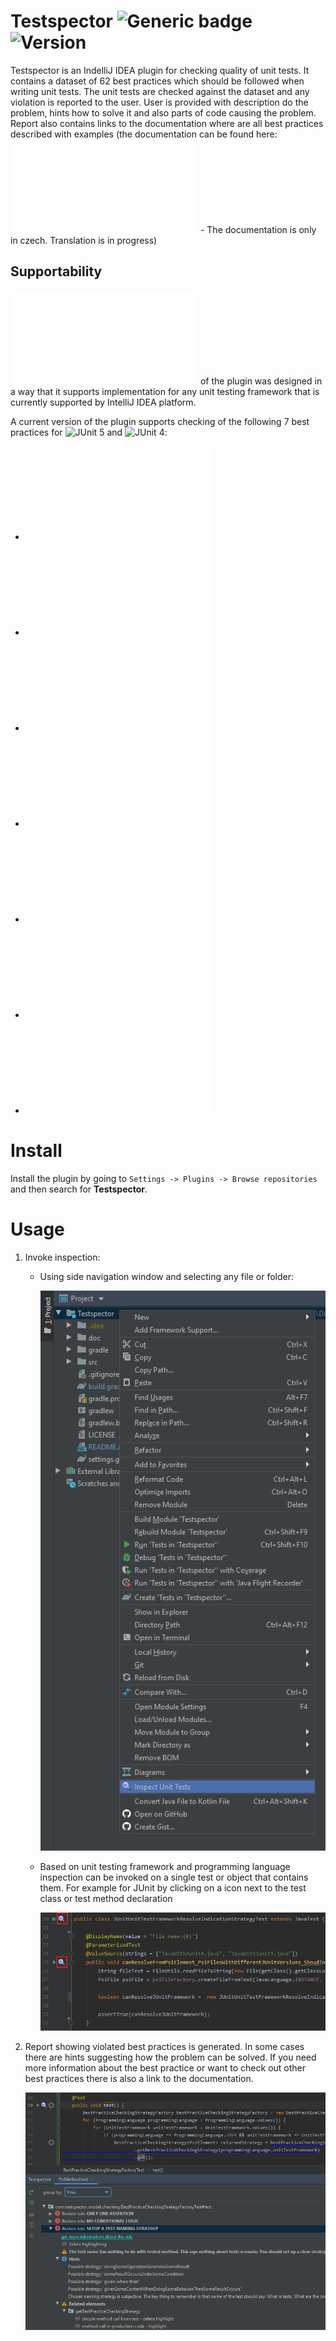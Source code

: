 # Testspector ![Generic badge](https://img.shields.io/github/license/Hasatori/Testspector)  ![Version](https://img.shields.io/jetbrains/plugin/v/org.example.Testspector)


Testspector is an IndelliJ IDEA plugin for checking quality of unit tests. It contains a dataset of 62 best practices which should be followed when writing unit tests. The unit tests are checked against the dataset and any violation is reported to the user. User is provided with description do the problem, hints how to solve it and also parts of code causing the problem. 
Report also contains links to the documentation where are all best practices described with examples (the documentation can be found here: ![Best practices](./doc/Practices.md) - The documentation is only in czech. Translation is in progress) 

## Supportability

![Architecture](./doc/Architecture.md) of the plugin was designed in a way that it supports implementation for any unit testing framework that is currently supported by IntelliJ IDEA platform.

A current version of the plugin supports checking of the following 7 best practices for ![JUnit 5](https://junit.org/junit5) and ![JUnit 4](https://junit.org/junit4):

* ![Test only public behaviour](./doc/Practices.md#testovat-pouze-verejne-chovani-testovaneho-systemu)
* ![At least one assertion](./doc/Practices.md#minimalne-jedna-overovaci-metoda-na-test)
* ![Only one assertion](./doc/Practices.md#prave-jedna-overovaci-metoda-na-test)
* ![No global static constants](./doc/Practices.md#nepouzivat-globalni-staticke-promenne)
* ![Set up a test naming strategy](./doc/Practices.md#urcit-strategii-pojmenovani-testu)
* ![Catch tested exceptions using framework tools](./doc/Practices.md#odchytavat-testovane-vyjimky-pomoci-nastroju-knihoven-ci-testovacich-frameworku)
* ![No conditional logic](./doc/Practices.md#podminena-logika)


# Install
Install the plugin by going to ``Settings -> Plugins -> Browse repositories`` and then search for **Testspector**.


# Usage
1. Invoke inspection:
   * Using side navigation window and selecting any file or folder:

      ![usage_side_window.png](./doc/usage_side_window.png)
   * Based on unit testing framework and programming language inspection can be invoked on a single test or object that contains them. For example for JUnit by clicking on a icon next to the test class or test method declaration

      ![usage from file.png](./doc/usage_from_file.png)

2. Report showing violated best practices is generated. In some cases there are hints suggesting how the problem can be solved. If you need more information about the best practice or want to check out other best practices there is also a link to the documentation.

      ![usage_report.png](./doc/usage_report.png)
